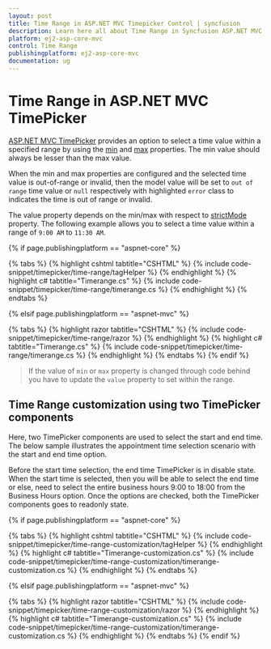```yaml
---
layout: post
title: Time Range in ASP.NET MVC Timepicker Control | syncfusion
description: Learn here all about Time Range in Syncfusion ASP.NET MVC Timepicker component of Syncfusion Essential JS 2 and more.
platform: ej2-asp-core-mvc
control: Time Range
publishingplatform: ej2-asp-core-mvc
documentation: ug
---
```



# Time Range in ASP.NET MVC TimePicker

[ASP.NET MVC TimePicker](https://www.syncfusion.com/aspnet-mvc-ui-controls/timepicker) provides an option to select a time value within a specified range by using the [min](https://help.syncfusion.com/cr/aspnetcore-js2/Syncfusion.EJ2.Calendars.TimePicker.html#Syncfusion_EJ2_Calendars_TimePicker_Min) and [max](https://help.syncfusion.com/cr/aspnetcore-js2/Syncfusion.EJ2.Calendars.TimePicker.html#Syncfusion_EJ2_Calendars_TimePicker_Max) properties. The min value should always be lesser than the max value.

When the min and max properties are configured and the selected time value is out-of-range or invalid, then the model value will be set to `out of range` time value or `null` respectively with highlighted `error` class to indicates the time is out of range or invalid.

The value property depends on the min/max with respect to [strictMode](https://help.syncfusion.com/cr/aspnetcore-js2/Syncfusion.EJ2.Calendars.TimePicker.html#Syncfusion_EJ2_Calendars_TimePicker_StrictMode) property.
The following example allows you to select a time value within a range of `9:00 AM` to `11:30 AM`.

{% if page.publishingplatform == "aspnet-core" %}

{% tabs %}
{% highlight cshtml tabtitle="CSHTML" %}
{% include code-snippet/timepicker/time-range/tagHelper %}
{% endhighlight %}
{% highlight c# tabtitle="Timerange.cs" %}
{% include code-snippet/timepicker/time-range/timerange.cs %}
{% endhighlight %}
{% endtabs %}

{% elsif page.publishingplatform == "aspnet-mvc" %}

{% tabs %}
{% highlight razor tabtitle="CSHTML" %}
{% include code-snippet/timepicker/time-range/razor %}
{% endhighlight %}
{% highlight c# tabtitle="Timerange.cs" %}
{% include code-snippet/timepicker/time-range/timerange.cs %}
{% endhighlight %}
{% endtabs %}
{% endif %}



> If the value of `min` or `max` property is changed through code behind you have to update the `value` property to set within the range.

## Time Range customization using two TimePicker components

Here, two TimePicker components are used to select the start and end time. The below sample illustrates the appointment time selection scenario with the start and end time option.

Before the start time selection, the end time TimePicker is in disable state. When the start time is selected, then you will be able to select the end time or else, need to select the entire business hours 9:00 to 18:00 from the Business Hours option. Once the options are checked, both the TimePicker components goes to readonly state.

{% if page.publishingplatform == "aspnet-core" %}

{% tabs %}
{% highlight cshtml tabtitle="CSHTML" %}
{% include code-snippet/timepicker/time-range-customization/tagHelper %}
{% endhighlight %}
{% highlight c# tabtitle="Timerange-customization.cs" %}
{% include code-snippet/timepicker/time-range-customization/timerange-customization.cs %}
{% endhighlight %}
{% endtabs %}

{% elsif page.publishingplatform == "aspnet-mvc" %}

{% tabs %}
{% highlight razor tabtitle="CSHTML" %}
{% include code-snippet/timepicker/time-range-customization/razor %}
{% endhighlight %}
{% highlight c# tabtitle="Timerange-customization.cs" %}
{% include code-snippet/timepicker/time-range-customization/timerange-customization.cs %}
{% endhighlight %}
{% endtabs %}
{% endif %}

